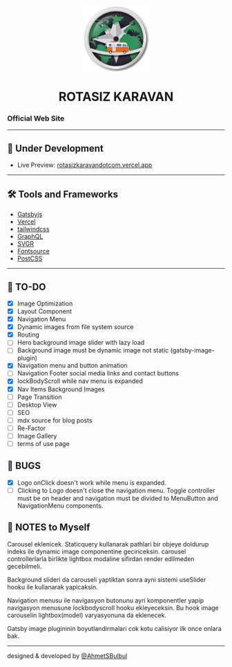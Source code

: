 <p align="center">
  <a href="https://rotasizkaravandotcom.vercel.app/">
    <img alt="Rotasiz Karavan" src="https://github.com/AhmetSBulbul/rotasizkaravandotcom/blob/main/src/images/logo-rozet.png?raw=true" width="150" />
  </a>
</p>
<h1 align="center">
  ROTASIZ KARAVAN
</h1>

### Official Web Site

---

## 🚀 Under Development

- Live Preview: [rotasizkaravandotcom.vercel.app](https://rotasizkaravandotcom.vercel.app/)

---

## 🛠 Tools and Frameworks

- [Gatsbyjs](https://www.gatsbyjs.com/)
- [Vercel](https://vercel.com/)
- [tailwindcss](https://tailwindcss.com/)
- [GraphQL](https://graphql.org/)
- [SVGR](https://react-svgr.com/)
- [Fontsource](https://fontsource.org/)
- [PostCSS](https://postcss.org/)

---

## 📝 TO-DO

- [x] Image Optimization
- [x] Layout Component
- [x] Navigation Menu
- [x] Dynamic images from file system source
- [x] Routing
- [ ] Hero background image slider with lazy load
- [ ] Background image must be dynamic image not static (gatsby-image-plugin)
- [x] Navigation menu and button animation
- [ ] Navigation Footer social media links and contact buttons
- [x] lockBodyScroll while nav menu is expanded
- [x] Nav Items Background Images
- [ ] Page Transition
- [ ] Desktop View
- [ ] SEO
- [ ] mdx source for blog posts
- [ ] Re-Factor
- [ ] Image Gallery
- [ ] terms of use page

## 🐞 BUGS

- [x] Logo onClick doesn't work while menu is expanded.
- [ ] Clicking to Logo doesn't close the navigation menu. Toggle controller must be on header and navigation must be divided to MenuButton and NavigationMenu components.

## 📒 NOTES to Myself

Carousel eklenicek. Staticquery kullanarak pathlari bir objeye doldurup indeks ile dynamic image componentine geciriceksin. carousel controllerlarla birlikte lightbox modaline sifirdan render edilmeden gecebilmeli.

Background slideri da carouseli yaptiktan sonra ayni sistemi useSlider hooku ile kullanarak yapicaksin.

Navigation menusu ile navigasyon butonunu ayri komponentler yapip navigasyon menusune lockbodyscroll hooku ekleyeceksin. Bu hook image carouselin lightbox(model) varyasyonuna da eklenecek.

Gatsby image plugininin boyutlandirmalari cok kotu calisiyor ilk once onlara bak.

---

designed & developed by [@AhmetSBulbul](https://ahmetsafabulbul.com/)
